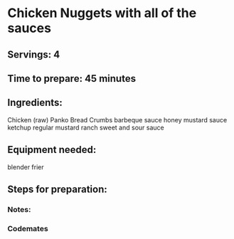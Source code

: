 # Chicken Nuggets with all of the sauces

## Servings: 4

## Time to prepare: 45 minutes 

## Ingredients:
Chicken (raw)
Panko Bread Crumbs
barbeque sauce
honey mustard sauce
ketchup
regular mustard
ranch
sweet and sour sauce

## Equipment needed:
blender
frier


## Steps for preparation:



### Notes:



### Codemates #
